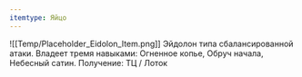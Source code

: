 ```yaml
---
itemtype: Яйцо
---
```

![[Temp/Placeholder_Eidolon_Item.png]]
Эйдолон типа сбалансированной атаки. Владеет тремя навыками: Огненное копье, Обруч начала, Небесный сатин. Получение: ТЦ / Лоток
